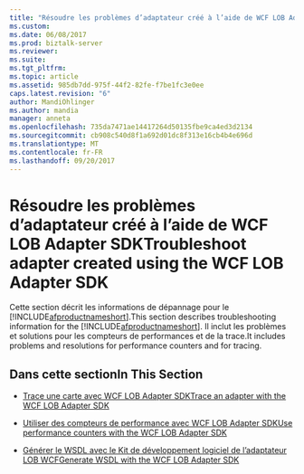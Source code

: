 ```yaml
---
title: "Résoudre les problèmes d’adaptateur créé à l’aide de WCF LOB Adapter SDK | Documents Microsoft"
ms.custom: 
ms.date: 06/08/2017
ms.prod: biztalk-server
ms.reviewer: 
ms.suite: 
ms.tgt_pltfrm: 
ms.topic: article
ms.assetid: 985db7dd-975f-44f2-82fe-f7be1fc3e0ee
caps.latest.revision: "6"
author: MandiOhlinger
ms.author: mandia
manager: anneta
ms.openlocfilehash: 735da7471ae14417264d50135fbe9ca4ed3d2134
ms.sourcegitcommit: cb908c540d8f1a692d01dc8f313e16cb4b4e696d
ms.translationtype: MT
ms.contentlocale: fr-FR
ms.lasthandoff: 09/20/2017
---
```

# <a name="troubleshoot-adapter-created-using-the-wcf-lob-adapter-sdk"></a><span data-ttu-id="8846b-102">Résoudre les problèmes d’adaptateur créé à l’aide de WCF LOB Adapter SDK</span><span class="sxs-lookup"><span data-stu-id="8846b-102">Troubleshoot adapter created using the WCF LOB Adapter SDK</span></span>
<span data-ttu-id="8846b-103">Cette section décrit les informations de dépannage pour le [!INCLUDE[afproductnameshort](../../includes/afproductnameshort-md.md)].</span><span class="sxs-lookup"><span data-stu-id="8846b-103">This section describes troubleshooting information for the [!INCLUDE[afproductnameshort](../../includes/afproductnameshort-md.md)].</span></span> <span data-ttu-id="8846b-104">Il inclut les problèmes et solutions pour les compteurs de performances et de la trace.</span><span class="sxs-lookup"><span data-stu-id="8846b-104">It includes problems and resolutions for performance counters and for tracing.</span></span>  
  
## <a name="in-this-section"></a><span data-ttu-id="8846b-105">Dans cette section</span><span class="sxs-lookup"><span data-stu-id="8846b-105">In This Section</span></span>  
  
-   [<span data-ttu-id="8846b-106">Trace une carte avec WCF LOB Adapter SDK</span><span class="sxs-lookup"><span data-stu-id="8846b-106">Trace an adapter with the WCF LOB Adapter SDK</span></span>](../../adapters-and-accelerators/wcf-lob-adapter-sdk/trace-an-adapter-with-the-wcf-lob-adapter-sdk.md)  
  
-   [<span data-ttu-id="8846b-107">Utiliser des compteurs de performance avec WCF LOB Adapter SDK</span><span class="sxs-lookup"><span data-stu-id="8846b-107">Use performance counters with the WCF LOB Adapter SDK</span></span>](../../adapters-and-accelerators/wcf-lob-adapter-sdk/use-performance-counters-with-the-wcf-lob-adapter-sdk.md)  
  
-   [<span data-ttu-id="8846b-108">Générer le WSDL avec le Kit de développement logiciel de l’adaptateur LOB WCF</span><span class="sxs-lookup"><span data-stu-id="8846b-108">Generate WSDL with the WCF LOB Adapter SDK</span></span>](../../adapters-and-accelerators/wcf-lob-adapter-sdk/generate-wsdl-with-the-wcf-lob-adapter-sdk.md)